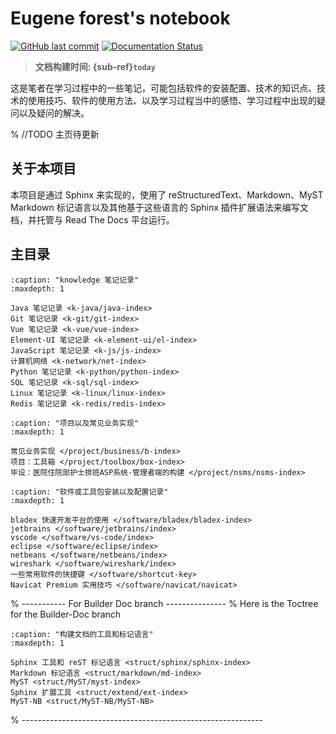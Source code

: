 # Eugene forest's notebook

[![GitHub last commit][github-badge]][github-link]
[![Documentation Status][rtd-badge]][rtd-link]

> **文档构建时间: {sub-ref}`today`**

这是笔者在学习过程中的一些笔记，可能包括软件的安装配置、技术的知识点、技术的使用技巧、软件的使用方法、以及学习过程当中的感悟、学习过程中出现的疑问以及疑问的解决。

% //TODO 主页待更新

<!-- idea1: 将目录以表格卡片的形式展示，如同 sphinx-book-theme 的主页一样 -->

## 关于本项目

本项目是通过 Sphinx 来实现的，使用了 reStructuredText、Markdown、MyST Markdown 标记语言以及其他基于这些语言的 Sphinx 插件扩展语法来编写文档，并托管与 Read The Docs 平台运行。

## 主目录

```{toctree}
:caption: "knowledge 笔记记录"
:maxdepth: 1

Java 笔记记录 <k-java/java-index>
Git 笔记记录 <k-git/git-index>
Vue 笔记记录 <k-vue/vue-index>
Element-UI 笔记记录 <k-element-ui/el-index>
JavaScript 笔记记录 <k-js/js-index>
计算机网络 <k-network/net-index>
Python 笔记记录 <k-python/python-index>
SQL 笔记记录 <k-sql/sql-index>
Linux 笔记记录 <k-linux/linux-index>
Redis 笔记记录 <k-redis/redis-index>
```

<!-- For Project -->

```{toctree}
:caption: "项目以及常见业务实现"
:maxdepth: 1

常见业务实现 </project/business/b-index>
项目：工具箱 </project/toolbox/box-index>
毕设：医院住院部护士排班ASP系统-管理者端的构建 </project/nsms/nsms-index>
```

<!-- For Software -->

```{toctree}
:caption: "软件或工具包安装以及配置记录"
:maxdepth: 1

bladex 快速开发平台的使用 </software/bladex/bladex-index>
jetbrains </software/jetbrains/index>
vscode </software/vs-code/index>
eclipse </software/eclipse/index>
netbeans </software/netbeans/index>
wireshark </software/wireshark/index>
一些常用软件的快捷键 </software/shortcut-key>
Navicat Premium 实用技巧 </software/navicat/navicat>
```

% ----------- For Builder Doc branch ---------------
% Here is the Toctree for the Builder-Doc branch  

```{toctree}
:caption: "构建文档的工具和标记语言"
:maxdepth: 1

Sphinx 工具和 reST 标记语言 <struct/sphinx/sphinx-index>
Markdown 标记语言 <struct/markdown/md-index>
MyST <struct/MyST/myst-index>
Sphinx 扩展工具 <struct/extend/ext-index>
MyST-NB <struct/MyST-NB/MyST-NB>
```

% ------------------------------------------------------------

<!-- For endnote -->

[github-badge]: https://img.shields.io/github/last-commit/Eugene-Forest/NoteBook
[github-link]: https://img.shields.io/github/last-commit/Eugene-Forest/NoteBook
[rtd-badge]: https://readthedocs.org/projects/studynotes/badge/?version=main
[rtd-link]: https://studynotes.readthedocs.io/zh/main/?badge=main
